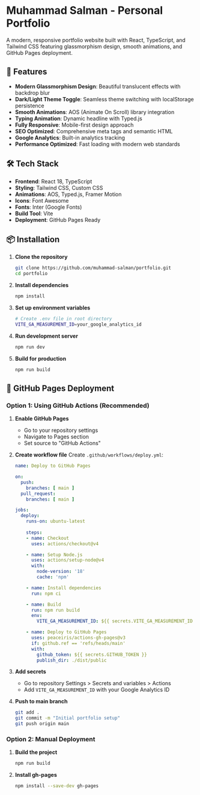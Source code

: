 # Muhammad Salman - Personal Portfolio

A modern, responsive portfolio website built with React, TypeScript, and Tailwind CSS featuring glassmorphism design, smooth animations, and GitHub Pages deployment.

## 🚀 Features

- **Modern Glassmorphism Design**: Beautiful translucent effects with backdrop blur
- **Dark/Light Theme Toggle**: Seamless theme switching with localStorage persistence
- **Smooth Animations**: AOS (Animate On Scroll) library integration
- **Typing Animation**: Dynamic headline with Typed.js
- **Fully Responsive**: Mobile-first design approach
- **SEO Optimized**: Comprehensive meta tags and semantic HTML
- **Google Analytics**: Built-in analytics tracking
- **Performance Optimized**: Fast loading with modern web standards

## 🛠️ Tech Stack

- **Frontend**: React 18, TypeScript
- **Styling**: Tailwind CSS, Custom CSS
- **Animations**: AOS, Typed.js, Framer Motion
- **Icons**: Font Awesome
- **Fonts**: Inter (Google Fonts)
- **Build Tool**: Vite
- **Deployment**: GitHub Pages Ready

## 📦 Installation

1. **Clone the repository**
   ```bash
   git clone https://github.com/muhammad-salman/portfolio.git
   cd portfolio
   ```

2. **Install dependencies**
   ```bash
   npm install
   ```

3. **Set up environment variables**
   ```bash
   # Create .env file in root directory
   VITE_GA_MEASUREMENT_ID=your_google_analytics_id
   ```

4. **Run development server**
   ```bash
   npm run dev
   ```

5. **Build for production**
   ```bash
   npm run build
   ```

## 🚀 GitHub Pages Deployment

### Option 1: Using GitHub Actions (Recommended)

1. **Enable GitHub Pages**
   - Go to your repository settings
   - Navigate to Pages section
   - Set source to "GitHub Actions"

2. **Create workflow file**
   Create `.github/workflows/deploy.yml`:
   ```yaml
   name: Deploy to GitHub Pages

   on:
     push:
       branches: [ main ]
     pull_request:
       branches: [ main ]

   jobs:
     deploy:
       runs-on: ubuntu-latest
       
       steps:
       - name: Checkout
         uses: actions/checkout@v4

       - name: Setup Node.js
         uses: actions/setup-node@v4
         with:
           node-version: '18'
           cache: 'npm'

       - name: Install dependencies
         run: npm ci

       - name: Build
         run: npm run build
         env:
           VITE_GA_MEASUREMENT_ID: ${{ secrets.VITE_GA_MEASUREMENT_ID }}

       - name: Deploy to GitHub Pages
         uses: peaceiris/actions-gh-pages@v3
         if: github.ref == 'refs/heads/main'
         with:
           github_token: ${{ secrets.GITHUB_TOKEN }}
           publish_dir: ./dist/public
   ```

3. **Add secrets**
   - Go to repository Settings > Secrets and variables > Actions
   - Add `VITE_GA_MEASUREMENT_ID` with your Google Analytics ID

4. **Push to main branch**
   ```bash
   git add .
   git commit -m "Initial portfolio setup"
   git push origin main
   ```

### Option 2: Manual Deployment

1. **Build the project**
   ```bash
   npm run build
   ```

2. **Install gh-pages**
   ```bash
   npm install --save-dev gh-pages
   